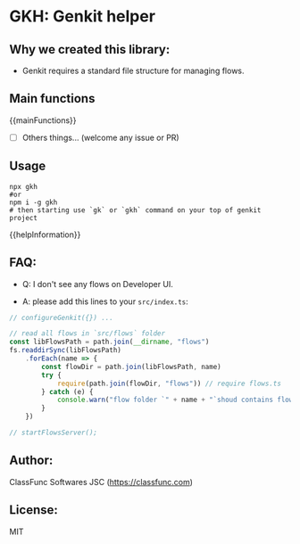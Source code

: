 # GKH: Genkit helper

## Why we created this library:

- Genkit requires a standard file structure for managing flows.

## Main functions

{{mainFunctions}}

- [ ] Others things... (welcome any issue or PR)

## Usage

```shell
npx gkh
#or
npm i -g gkh
# then starting use `gk` or `gkh` command on your top of genkit project
```

{{helpInformation}}

## FAQ:

- Q: I don't see any flows on Developer UI.

- A: please add this lines to your `src/index.ts`:

```ts
// configureGenkit({}) ... 

// read all flows in `src/flows` folder
const libFlowsPath = path.join(__dirname, "flows")
fs.readdirSync(libFlowsPath)
    .forEach(name => {
        const flowDir = path.join(libFlowsPath, name)
        try {
            require(path.join(flowDir, "flows")) // require flows.ts
        } catch (e) {
            console.warn("flow folder `" + name + "`shoud contains flows.ts or flows.js")
        }
    })

// startFlowsServer();
```

## Author:

ClassFunc Softwares JSC (https://classfunc.com)

## License:

MIT